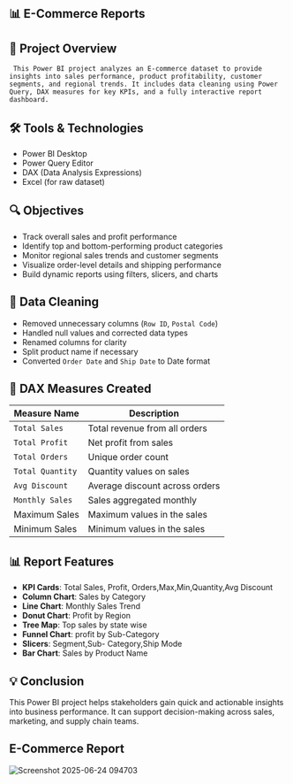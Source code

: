  ## 📊 E-Commerce Reports


 ## 📝 Project Overview

     This Power BI project analyzes an E-commerce dataset to provide insights into sales performance, product profitability, customer segments, and regional trends. It includes data cleaning using Power Query, DAX measures for key KPIs, and a fully interactive report dashboard.

## 🛠️ Tools & Technologies

   - Power BI Desktop
   - Power Query Editor
   - DAX (Data Analysis Expressions)
   - Excel (for raw dataset)
 ## 🔍 Objectives

- Track overall sales and profit performance
- Identify top and bottom-performing product categories
- Monitor regional sales trends and customer segments
- Visualize order-level details and shipping performance
- Build dynamic reports using filters, slicers, and charts
##  🔧  Data Cleaning

- Removed unnecessary columns (`Row ID`, `Postal Code`)
- Handled null values and corrected data types
- Renamed columns for clarity
- Split product name if necessary
- Converted `Order Date` and `Ship Date` to Date format
## 📐 DAX Measures Created

   Measure Name        | Description                            |
|---------------------|----------------------------------------|
| `Total Sales`       | Total revenue from all orders          |
| `Total Profit`      | Net profit from sales                  |
| `Total Orders`      | Unique order count                     |
| `Total Quantity`     | Quantity values  on sales             |
| `Avg Discount`      | Average discount across orders         |
| `Monthly Sales`     | Sales aggregated monthly               |
| Maximum Sales       | Maximum values in the sales            |
  Minimum Sales       | Minimum values in the sales            |

## 📊 Report Features


- **KPI Cards**: Total Sales, Profit, Orders,Max,Min,Quantity,Avg Discount
- **Column Chart**: Sales by Category 
- **Line Chart**: Monthly Sales Trend
- **Donut Chart**: Profit by Region
- **Tree Map**: Top sales by state wise
- **Funnel Chart**: profit by Sub-Category
- **Slicers**: Segment,Sub- Category,Ship Mode
- **Bar Chart**: Sales by Product Name
## 💡 Conclusion

  This Power BI project helps stakeholders gain quick and actionable insights into business performance. It can support decision-making across sales, marketing, and supply chain teams.
## E-Commerce Report

  ![Screenshot 2025-06-24 094703](https://github.com/user-attachments/assets/785f0984-e6d8-45db-9531-cb409a902625)

